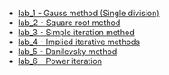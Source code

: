 - [lab_1 - Gauss method (Single division)](https://github.com/DimaBelyakovich/MMF_Labs/blob/master/Numerical%20methods/lab1_gauss.m)<br>
- [lab_2 - Square root method](https://github.com/DimaBelyakovich/MMF_Labs/blob/master/Numerical%20methods/lab2.m)<br>
- [lab_3 - Simple iteration method](https://github.com/DimaBelyakovich/MMF_Labs/blob/master/Numerical%20methods/lab3.m)<br>
- [lab_4 - Implied iterative methods](https://github.com/DimaBelyakovich/MMF_Labs/blob/master/Numerical%20methods/lab4.m)<br>
- [lab_5 - Danilevsky method](https://github.com/DimaBelyakovich/MMF_Labs/blob/master/Numerical%20methods/lab5.m)<br>
- [lab_6 - Power iteration](https://github.com/DimaBelyakovich/MMF_Labs/blob/master/Numerical%20methods/lab6.m)<br>
